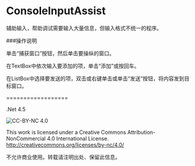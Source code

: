 ConsoleInputAssist
==================

辅助输入，帮助调试需要输入大量信息，但输入格式不统一的程序。

###操作说明

单击“捕获窗口”按钮，然后单击要操纵的窗口。

在TextBox中依次输入要添加的项，单击“添加”或按回车。

在ListBox中选择要发送的项，双击或右键单击或单击“发送”按钮，将内容发到目标窗口。
                
==================

.Net 4.5


![CC-BY-NC 4.0](https://i.creativecommons.org/l/by-nc/4.0/88x31.png)

This work is licensed under a Creative Commons Attribution-NonCommercial 4.0 International License.
http://creativecommons.org/licenses/by-nc/4.0/

不允许商业使用。转载请注明出处、保留此信息。
